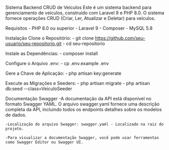Sistema Backend CRUD de Veículos
Este é um sistema backend para gerenciamento de veículos, construído com Laravel 9 e PHP 8.0. O sistema fornece operações CRUD (Criar, Ler, Atualizar e Deletar) para veículos.

Requisitos
    - PHP 8.0 ou superior
    - Laravel 9
    - Composer
    - MySQL 5.8

Instalação
    Clone o Repositório:
        - git clone https://github.com/seu-usuario/seu-repositorio.git
        - cd seu-repositorio

Instale as Dependências:
    - composer install

Configure o Arquivo .env:
    - cp .env.example .env

Gere a Chave de Aplicação:
    - php artisan key:generate

Execute as Migrações e Seeders:
    - php artisan migrate
    - php artisan db:seed --class=VeiculoSeeder

Documentação Swagger
    -A documentação da API está disponível no formato Swagger YAML. O arquivo swagger.yaml fornece uma descrição completa da API, incluindo todos os endpoints detalhes sobre os modelos de dados.

    -Localização do arquivo Swagger: swagger.yaml - Localizado na raiz do projeto.

    -Para visualizar a documentação Swagger, você pode usar ferramentas como Swagger Editor ou Swagger UI.